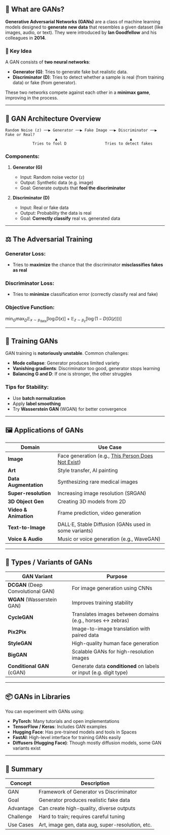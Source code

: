 ## 🎯 What are GANs?

**Generative Adversarial Networks (GANs)** are a class of machine learning models designed to **generate new data** that resembles a given dataset (like images, audio, or text).
They were introduced by **Ian Goodfellow** and his colleagues in **2014**.

### 🧠 Key Idea

A GAN consists of **two neural networks**:

* **Generator (G)**: Tries to generate fake but realistic data.
* **Discriminator (D)**: Tries to detect whether a sample is real (from training data) or fake (from generator).

These two networks compete against each other in a **minimax game**, improving in the process.

---

## 🧱 GAN Architecture Overview

```
Random Noise (z) ──▶ Generator ──▶ Fake Image ──▶ Discriminator ──▶ Fake or Real?
                      ▲                                ▲
            Tries to fool D                 Tries to detect fakes
```

### Components:

1. **Generator (G)**

   * Input: Random noise vector (`z`)
   * Output: Synthetic data (e.g. image)
   * Goal: Generate outputs that **fool the discriminator**

2. **Discriminator (D)**

   * Input: Real or fake data
   * Output: Probability the data is real
   * Goal: **Correctly classify** real vs. generated data

---

## ⚖️ The Adversarial Training

### Generator Loss:

* Tries to **maximize** the chance that the discriminator **misclassifies fakes as real**

### Discriminator Loss:

* Tries to **minimize** classification error (correctly classify real and fake)

### Objective Function:

$\min_G \max_D \mathbb{E}_{x \sim p_{\text{data}}}[\log D(x)] + \mathbb{E}_{z \sim p_z}[\log(1 - D(G(z)))]$


---

## 🧪 Training GANs

GAN training is **notoriously unstable**. Common challenges:

* **Mode collapse**: Generator produces limited variety
* **Vanishing gradients**: Discriminator too good, generator stops learning
* **Balancing G and D**: If one is stronger, the other struggles

### Tips for Stability:

* Use **batch normalization**
* Apply **label smoothing**
* Try **Wasserstein GAN** (WGAN) for better convergence

---

## 🖼️ Applications of GANs

| Domain                | Use Case                                                                                 |
| --------------------- | ---------------------------------------------------------------------------------------- |
| **Image**             | Face generation (e.g., [This Person Does Not Exist](https://thispersondoesnotexist.com)) |
| **Art**               | Style transfer, AI painting                                                              |
| **Data Augmentation** | Synthesizing rare medical images                                                         |
| **Super-resolution**  | Increasing image resolution (SRGAN)                                                      |
| **3D Object Gen**     | Creating 3D models from 2D                                                               |
| **Video & Animation** | Frame prediction, video generation                                                       |
| **Text-to-Image**     | DALL·E, Stable Diffusion (GANs used in some variants)                                    |
| **Voice & Audio**     | Music or voice generation (e.g., WaveGAN)                                                |

---

## 🧬 Types / Variants of GANs

| GAN Variant                        | Purpose                                                            |
| ---------------------------------- | ------------------------------------------------------------------ |
| **DCGAN** (Deep Convolutional GAN) | For image generation using CNNs                                    |
| **WGAN** (Wasserstein GAN)         | Improves training stability                                        |
| **CycleGAN**                       | Translates images between domains (e.g., horses ↔ zebras)          |
| **Pix2Pix**                        | Image-to-image translation with paired data                        |
| **StyleGAN**                       | High-quality human face generation                                 |
| **BigGAN**                         | Scalable GANs for high-resolution images                           |
| **Conditional GAN** (cGAN)         | Generate data **conditioned** on labels or input (e.g. digit type) |

---

## 📦 GANs in Libraries

You can experiment with GANs using:

* **PyTorch**: Many tutorials and open implementations
* **TensorFlow / Keras**: Includes GAN examples
* **Hugging Face**: Has pre-trained models and tools in Spaces
* **FastAI**: High-level interface for training GANs easily
* **Diffusers (Hugging Face)**: Though mostly diffusion models, some GAN variants exist

---

## 🧠 Summary

| Concept   | Description                                      |
| --------- | ------------------------------------------------ |
| GAN       | Framework of Generator vs Discriminator          |
| Goal      | Generator produces realistic fake data           |
| Advantage | Can create high-quality, diverse outputs         |
| Challenge | Hard to train; requires careful tuning           |
| Use Cases | Art, image gen, data aug, super-resolution, etc. |
